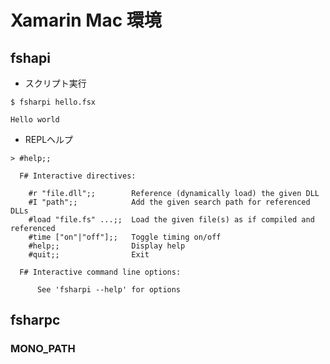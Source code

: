 # Xamarin Mac 環境

## fshapi

- スクリプト実行

~~~
$ fsharpi hello.fsx
~~~

~~~
Hello world
~~~


- REPLヘルプ

~~~
> #help;;

  F# Interactive directives:

    #r "file.dll";;        Reference (dynamically load) the given DLL
    #I "path";;            Add the given search path for referenced DLLs
    #load "file.fs" ...;;  Load the given file(s) as if compiled and referenced
    #time ["on"|"off"];;   Toggle timing on/off
    #help;;                Display help
    #quit;;                Exit

  F# Interactive command line options:

      See 'fsharpi --help' for options

~~~

## fsharpc


### MONO_PATH
